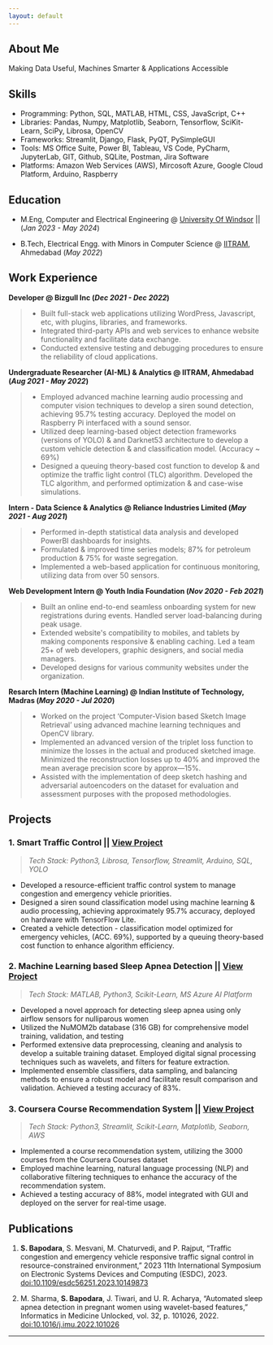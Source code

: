 ```yaml
---
layout: default
---
```

## About Me

Making Data Useful, Machines Smarter & Applications Accessible

## Skills

- Programming: Python, SQL, MATLAB, HTML, CSS, JavaScript, C++
- Libraries: Pandas, Numpy, Matplotlib, Seaborn, Tensorflow, SciKit-Learn, SciPy, Librosa, OpenCV
- Frameworks: Streamlit, Django, Flask, PyQT, PySimpleGUI
- Tools: MS Office Suite, Power BI, Tableau, VS Code, PyCharm, JupyterLab, GIT, Github, SQLite, Postman, Jira Software
- Platforms: Amazon Web Services (AWS), Mircosoft Azure, Google Cloud Platform, Arduino, Raspberry

## Education
- M.Eng, Computer and Electrical Engineering @ [University Of Windsor](https://www.uwindsor.ca/) || (_Jan 2023 - May 2024_)
            		
- B.Tech, Electrical Engg. with Minors in Computer Science	@ [IITRAM](https://iitram.ac.in/), Ahmedabad (_May 2022_)	 			        		

## Work Experience

**Developer @ Bizgull Inc (_Dec 2021 - Dec 2022_)**
> - Built full-stack web applications utilizing WordPress, Javascript, etc, with plugins, libraries, and frameworks.
> - Integrated third-party APIs and web services to enhance website functionality and facilitate data exchange.
> - Conducted extensive testing and debugging procedures to ensure the reliability of cloud applications.

**Undergraduate Researcher (AI-ML) & Analytics @ IITRAM, Ahmedabad (_Aug 2021 - May 2022_)**
> - Employed advanced machine learning audio processing and computer vision techniques to develop a siren sound detection, achieving 95.7% testing accuracy. Deployed the model on Raspberry Pi interfaced with a sound sensor.
> - Utilized deep learning-based object detection frameworks (versions of YOLO) & and Darknet53 architecture to develop a custom vehicle detection & and classification model. (Accuracy ~ 69%)
> - Designed a queuing theory-based cost function to develop & and optimize the traffic light control (TLC) algorithm. Developed the TLC algorithm, and performed optimization & and case-wise simulations.

**Intern - Data Science & Analytics @ Reliance Industries Limited (_May 2021 - Aug 2021_)**
> - Performed in-depth statistical data analysis and developed PowerBI dashboards for insights.
> - Formulated & improved time series models; 87% for petroleum production & 75% for waste segregation.
> - Implemented a web-based application for continuous monitoring, utilizing data from over 50 sensors.

**Web Development Intern @ Youth India Foundation (_Nov 2020 - Feb 2021_)**
> - Built an online end-to-end seamless onboarding system for new registrations during events. Handled server load-balancing during peak usage.
> - Extended website's compatibility to mobiles, and tablets by making components responsive & enabling caching. Led a team 25+ of web developers, graphic designers, and social media managers.
> - Developed designs for various community websites under the organization.

**Resarch Intern (Machine Learning) @ Indian Institute of Technology, Madras (_May 2020 - Jul 2020_)**
> - Worked on the project ‘Computer-Vision based Sketch Image Retrieval’ using advanced machine learning techniques and OpenCV library. 
> - Implemented an advanced version of the triplet loss function to minimize the losses in the actual and produced sketched image. Minimized the reconstruction losses up to 40% and improved the mean average precision score by approx—15%.
> - Assisted with the implementation of deep sketch hashing and adversarial autoencoders on the dataset for evaluation and assessment purposes with the proposed methodologies.

## Projects
### 1. Smart Traffic Control || [View Project](https://ieeexplore.ieee.org/document/10149873)
> _Tech Stack: Python3, Librosa, Tensorflow, Streamlit, Arduino, SQL, YOLO_

- Developed a resource-efficient traffic control system to manage congestion and emergency vehicle priorities.
- Designed a siren sound classification model using machine learning & audio processing, achieving approximately 95.7% accuracy, deployed on hardware with TensorFlow Lite.
- Created a vehicle detection - classification model optimized for emergency vehicles, (ACC. 69%), supported by a queuing theory-based cost function to enhance algorithm efficiency.

### 2. Machine Learning based Sleep Apnea Detection || [View Project](https://www.sciencedirect.com/science/article/pii/S235291482200168X?via%3Dihub)
> _Tech Stack: MATLAB, Python3, Scikit-Learn, MS Azure AI Platform_

- Developed a novel approach for detecting sleep apnea using only airflow sensors for nulliparous women
- Utilized the NuMOM2b database (316 GB) for comprehensive model training, validation, and testing
- Performed extensive data preprocessing, cleaning and analysis to develop a suitable training dataset. Employed digital signal processing techniques such as wavelets, and filters for feature extraction.
- Implemented ensemble classifiers, data sampling, and balancing methods to ensure a robust model and facilitate result comparison and validation. Achieved a testing accuracy of 83%. 

### 3. Coursera Course Recommendation System || [View Project](https://github.com/SagarBapodara/Coursera-Course-Recommendation-System)
> _Tech Stack: Python3, Streamlit, Scikit-Learn, Matplotlib, Seaborn, AWS_

- Implemented a course recommendation system, utilizing the 3000 courses from the Coursera Courses dataset
- Employed machine learning, natural language processing (NLP) and collaborative filtering techniques to enhance the accuracy of the recommendation system.
- Achieved a testing accuracy of 88%, model integrated with GUI and deployed on the server for real-time usage.

## Publications
1. **S. Bapodara**, S. Mesvani, M. Chaturvedi, and P. Rajput, “Traffic congestion and emergency vehicle responsive traffic signal control in resource-constrained environment,” 2023 11th International Symposium on Electronic Systems Devices and Computing (ESDC), 2023. [doi:10.1109/esdc56251.2023.10149873](https://ieeexplore.ieee.org/document/10149873)
   
2. M. Sharma, **S. Bapodara**, J. Tiwari, and U. R. Acharya, “Automated sleep apnea detection in pregnant women using wavelet-based features,” Informatics in Medicine Unlocked, vol. 32, p. 101026, 2022. [doi:10.1016/j.imu.2022.101026](https://www.sciencedirect.com/science/article/pii/S235291482200168X?via%3Dihub)
-----------------------------------------------------------------------------------------------------------------------------------
